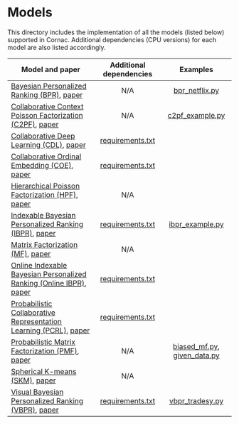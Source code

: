 # Models

This directory includes the implementation of all the models (listed below) supported in Cornac. 
Additional dependencies (CPU versions) for each model are also listed accordingly.

| Model and paper | Additional dependencies | Examples |
| --- | :---: | :---: |
| [Bayesian Personalized Ranking (BPR)](bpr), [paper](https://arxiv.org/ftp/arxiv/papers/1205/1205.2618.pdf) | N/A | [bpr_netflix.py](../../examples/bpr_netflix.py)
| [Collaborative Context Poisson Factorization (C2PF)](c2pf), [paper](https://www.ijcai.org/proceedings/2018/0370.pdf) | N/A | [c2pf_example.py](../../examples/c2pf_example.py)
| [Collaborative Deep Learning (CDL)](cdl), [paper](https://arxiv.org/pdf/1409.2944.pdf) | [requirements.txt](cdl/requirements.txt) |
| [Collaborative Ordinal Embedding (COE)](coe), [paper](http://www.hadylauw.com/publications/sdm16.pdf) | [requirements.txt](coe/requirements.txt) |
| [Hierarchical Poisson Factorization (HPF)](hpf), [paper](http://jakehofman.com/inprint/poisson_recs.pdf) | N/A |
| [Indexable Bayesian Personalized Ranking (IBPR)](ibpr), [paper](http://www.hadylauw.com/publications/cikm17a.pdf) | [requirements.txt](ibpr/requirements.txt) | [ibpr_example.py](../../examples/ibpr_example.py)
| [Matrix Factorization (MF)](mf), [paper](https://datajobs.com/data-science-repo/Recommender-Systems-[Netflix].pdf) | N/A |
| [Online Indexable Bayesian Personalized Ranking (Online IBPR)](online_ibpr), [paper](http://www.hadylauw.com/publications/cikm17a.pdf) | [requirements.txt](online_ibpr/requirements.txt) |
| [Probabilistic Collaborative Representation Learning (PCRL)](pcrl), [paper](http://www.hadylauw.com/publications/uai18.pdf) | [requirements.txt](pcrl/requirements.txt) |
| [Probabilistic Matrix Factorization (PMF)](pmf), [paper](https://papers.nips.cc/paper/3208-probabilistic-matrix-factorization.pdf) | N/A | [biased_mf.py](../../examples/biased_mf.py), [given_data.py](../../examples/given_data.py)
| [Spherical K-means (SKM)](skm), [paper](https://www.sciencedirect.com/science/article/pii/S092523121501509X) | N/A |
| [Visual Bayesian Personalized Ranking (VBPR)](vbpr), [paper](https://arxiv.org/pdf/1510.01784.pdf) | [requirements.txt](vbpr/requirements.txt) | [vbpr_tradesy.py](../../examples/vbpr_tradesy.py)